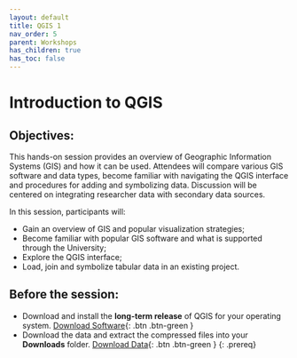 ```yaml
---
layout: default
title: QGIS 1
nav_order: 5
parent: Workshops
has_children: true
has_toc: false
---
```

# Introduction to QGIS

## Objectives:

This hands-on session provides an overview of Geographic Information Systems (GIS) and how it can be used. Attendees will compare various GIS software and data types, become familiar with navigating the QGIS interface and procedures for adding and symbolizing data. Discussion will be centered on integrating researcher data with secondary data sources.  

In this session, participants will:  
- Gain an overview of GIS and popular visualization strategies;  
- Become familiar with popular GIS software and what is supported through the University;  
- Explore the QGIS interface;  
- Load, join and symbolize tabular data in an existing project.  

## Before the session:
- Download and install the **long-term release** of QGIS for your operating system. [Download Software](https://qgis.org/en/site/forusers/download.html){: .btn .btn-green }
- Download the data and extract the compressed files into your **Downloads** folder. [Download Data](https://github.com/meginwinnipeg/workshops/raw/main/content/handson/qgis-1/data/QGIS1data.zip){: .btn .btn-green }
{: .prereq}




